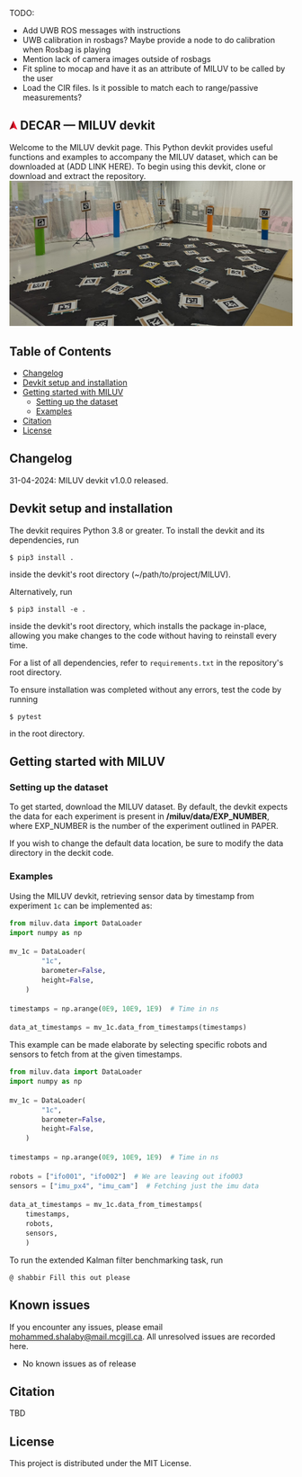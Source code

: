 TODO:
- Add UWB ROS messages with instructions 
- UWB calibration in rosbags? Maybe provide a node to do calibration when Rosbag is playing
- Mention lack of camera images outside of rosbags
- Fit spline to mocap and have it as an attribute of MILUV to be called by the user
- Load the CIR files. Is it possible to match each to range/passive measurements?

## <img src="docs/_static/decar_logo.png" alt="DECAR Logo" width="14"/> DECAR &mdash; MILUV devkit
Welcome to the MILUV devkit page. This Python devkit provides useful functions and examples to accompany the MILUV dataset, which can be downloaded at (ADD LINK HERE). To begin using this devkit, clone or download and extract the repository.
![](/docs/_static/banner_image.jpg)

## Table of Contents
- [Changelog](#changelog)
- [Devkit setup and installation](#devkit-setup-and-installation)
- [Getting started with MILUV](#getting-started-with-MILUV)
    - [Setting up the dataset](#setting-up-the-dataset)
    - [Examples](#examples)
- [Citation](#citation)
- [License](#license)

## Changelog
31-04-2024: MILUV devkit v1.0.0 released.

## Devkit setup and installation
The devkit requires Python 3.8 or greater. To install the devkit and its dependencies, run

    $ pip3 install .
inside the devkit's root directory (~/path/to/project/MILUV). 

Alternatively, run

    $ pip3 install -e .

inside the devkit's root directory, which installs the package in-place, allowing you make changes to the code without having to reinstall every time. 

For a list of all dependencies, refer to ``requirements.txt`` in the repository's root directory.

To ensure installation was completed without any errors, test the code by running
    
    $ pytest
in the root directory.

## Getting started with MILUV
### Setting up the dataset
To get started, download the MILUV dataset. By default, the devkit expects the data for each experiment is present in **/miluv/data/EXP_NUMBER**, where EXP_NUMBER is the number of the experiment outlined in PAPER.

If you wish to change the default data location, be sure to modify the data directory in the deckit code.

### Examples
Using the MILUV devkit, retrieving sensor data by timestamp from experiment ``1c`` can be implemented as:
```py
from miluv.data import DataLoader
import numpy as np

mv_1c = DataLoader(
        "1c",
        barometer=False,
        height=False,
    )

timestamps = np.arange(0E9, 10E9, 1E9)  # Time in ns

data_at_timestamps = mv_1c.data_from_timestamps(timestamps)
```

This example can be made elaborate by selecting specific robots and sensors to fetch from at the given timestamps.
```py
from miluv.data import DataLoader
import numpy as np

mv_1c = DataLoader(
        "1c",
        barometer=False,
        height=False,
    )

timestamps = np.arange(0E9, 10E9, 1E9)  # Time in ns

robots = ["ifo001", "ifo002"]  # We are leaving out ifo003
sensors = ["imu_px4", "imu_cam"]  # Fetching just the imu data

data_at_timestamps = mv_1c.data_from_timestamps(
    timestamps,
    robots,
    sensors,
    )
```

To run the extended Kalman filter benchmarking task, run
```
@ shabbir Fill this out please
```

## Known issues
If you encounter any issues, please email mohammed.shalaby@mail.mcgill.ca. All unresolved issues are recorded here.

- No known issues as of release

## Citation
TBD

## License
This project is distributed under the MIT License.